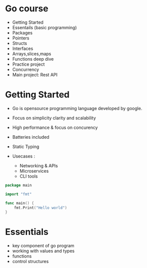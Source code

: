 # Go course
- Getting Started
- Essentails (basic programming)
- Packages
- Pointers
- Structs
- Interfaces
- Arrays,slices,maps
- Functions deep dive
- Practice project
- Concurrency
- Main project: Rest API

# Getting Started

- Go is opensource programming language developed by google.

- Focus on simplicity clarity and scalability
- High performance & focus on concurency
- Batteries included
- Static Typing

- Usecases :
    - Networking & APIs
    - Microservices
    - CLI tools

```go
package main

import "fmt"

func main() {
	fmt.Print("Hello world")
}

```

# Essentials 
- key component of go program
- working with values and types
- functions
- control structures

